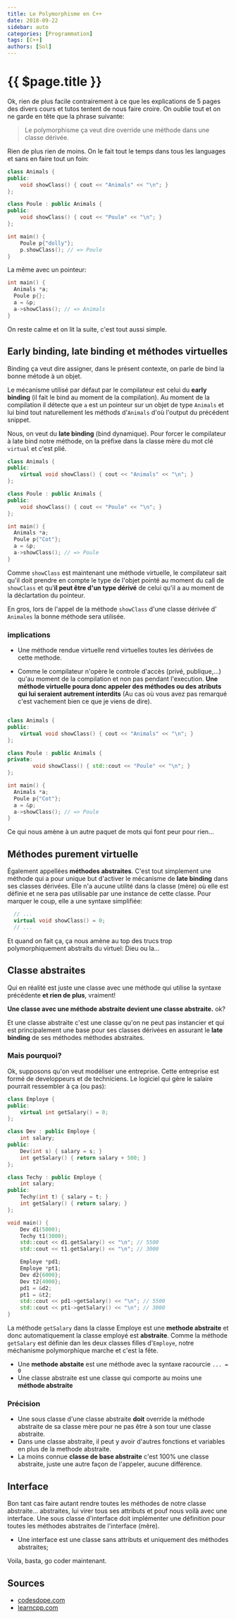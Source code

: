 ```yaml
---
title: Le Polymorphisme en C++
date: 2018-09-22
sidebar: auto
categories: [Programmation]
tags: [C++]
authors: [Sol]
---
```


# {{ $page.title }}

<BlogPostMeta/>

Ok, rien de plus facile contrairement à ce que les explications de 5 pages des divers cours et tutos tentent de nous faire croire. On oublie tout et on ne garde en tête que la phrase suivante:

>Le polymorphisme ça veut dire override une méthode dans une classe dérivée.

Rien de plus rien de moins. On le fait tout le temps dans tous les languages et sans en faire tout un foin:

```cpp
class Animals {
public:
    void showClass() { cout << "Animals" << "\n"; }
};

class Poule : public Animals {
public:
    void showClass() { cout << "Poule" << "\n"; }
};

int main() {
    Poule p{"dolly"};
    p.showClass(); // => Poule
}
```


La même avec un pointeur:

```cpp
int main() {
  Animals *a;
  Poule p{};
  a = &p;
  a->showClass(); // => Animals
}
```

On reste calme et on lit la suite, c'est tout aussi simple.


## Early binding, late binding et méthodes virtuelles
Binding ça veut dire assigner, dans le présent contexte, on parle de bind la bonne métode à un objet.

Le mécanisme utilisé par défaut par le compilateur est celui du **early binding**  (il fait le bind au moment de la compilation). Au moment de la compilation il détecte que `a` est un pointeur sur un objet de type `Animals` et lui bind tout naturellement les méthods d'`Animals` d'où l'output du précédent snippet.

Nous, on veut du **late binding** (bind dynamique). Pour forcer le compilateur à late bind notre méthode, on la préfixe dans la classe mère du mot clé `virtual` et c'est plié.

```cpp
class Animals {
public:
    virtual void showClass() { cout << "Animals" << "\n"; }
};

class Poule : public Animals {
public:
    void showClass() { cout << "Poule" << "\n"; }
};

int main() {
  Animals *a;
  Poule p{"Cot"};
  a = &p;
  a->showClass(); // => Poule
}
```
Comme `showClass` est maintenant une méthode virtuelle, le compilateur sait qu'il doit prendre en compte le type de l'objet  pointé au moment du call de `showClass` et qu'**il peut être d'un type dérivé** de celui qu'il a au moment de la déclartation du pointeur.

En gros, lors de l'appel de la méthode `showClass` d'une classe dérivée d' `Animales` la bonne méthode sera utilisée.

### implications

* Une méthode rendue virtuelle rend virtuelles toutes les dérivées de cette methode.

* Comme le compilateur n'opère le controle d'accès (privé, publique,...) qu'au moment de la compilation et non pas pendant l'execution. **Une méthode virtuelle poura donc appeler des méthodes ou des atributs qui lui seraient autrement interdits** (Au cas où vous avez pas remarqué c'est vachement bien ce que je viens de dire).

```cpp

class Animals {
public:
    virtual void showClass() { cout << "Animals" << "\n"; }
};

class Poule : public Animals {
private:
        void showClass() { std::cout << "Poule" << "\n"; }
};

int main() {
  Animals *a;
  Poule p{"Cot"};
  a = &p;
  a->showClass(); // => Poule
}
```
Ce qui nous amène à un autre paquet de mots qui font peur pour rien...

## Méthodes purement virtuelle
Également appellées **méthodes abstraites**.
C'est tout simplement une méthode qui a pour unique but d'activer le mécanisme de **late binding** dans ses classes dérivées. Elle n'a aucune utilité dans la classe (mère) où elle est définie et ne sera pas utilisable par une instance de cette classe. Pour marquer le coup, elle a une syntaxe simplifiée:

```cpp
  // ...
  virtual void showClass() = 0;
  // ...
```

Et quand on fait ça, ça nous amène au top des trucs trop polymorphiquement abstraits du virtuel: Dieu ou la...

## Classe abstraites
Qui en réalité est juste une classe avec une méthode qui utilise la syntaxe précédente **et rien de plus**, vraiment!

**Une classe avec une méthode abstraite devient une classe abstraite.** ok?

Et une classe abstraite c'est une classe qu'on ne peut pas instancier et qui est principalement une base pour ses classes dérivées en assurant le **late binding** de ses méthodes méthodes abstraites.

### Mais pourquoi?
Ok, supposons qu'on veut modéliser une entreprise. Cette entreprise est formé de developpeurs et de techniciens. Le logiciel qui gère le salaire pourrait ressembler à ça (ou pas):

```cpp
class Employe {
public:
    virtual int getSalary() = 0;
};

class Dev : public Employe {
    int salary;
public:
    Dev(int s) { salary = s; }
    int getSalary() { return salary + 500; }
};

class Techy : public Employe {
    int salary;
public:
    Techy(int t) { salary = t; }
    int getSalary() { return salary; }
};
```

```cpp
void main() {
    Dev d1(5000);
    Techy t1(3000);
    std::cout << d1.getSalary() << "\n"; // 5500
    std::cout << t1.getSalary() << "\n"; // 3000

    Employe *pd1;
    Employe *pt1;
    Dev d2{6000};
    Dev t2{4000};
    pd1 = &d2;
    pt1 = &t2;
    std::cout << pd1->getSalary() << "\n"; // 5500
    std::cout << pt1->getSalary() << "\n"; // 3000
}
```
La méthode `getSalary` dans la classe Employe est une **methode abstraite** et donc automatiquement la classe employé est **abstraite**. Comme la méthode `getSalary` est définie dan les deux classes filles d'`Employe`, notre méchanisme polymorphique marche et c'est la fête.

* Une **methode abstaite** est une méthode avec la syntaxe racourcie `... = 0`
* Une classe abstraite est une classe qui comporte au moins une **méthode abstraite**

### Précision
* Une sous classe d'une classe abstraite **doit** override la méthode abstraite de sa classe mère pour ne pas être à son tour une classe abstraite.
* Dans une classe abstraite, il peut y avoir d'autres fonctions et variables en plus de la methode abstraite.
* La moins connue **classe de base abstraite** c'est 100% une classe abstraite, juste une autre façon de l'appeler, aucune différence.

## Interface
Bon tant cas faire autant rendre toutes les méthodes de notre classe abstraite... abstraites, lui virer tous ses attributs et pouf nous voilà avec une interface. Une sous classe d'interface doit implémenter une définition pour toutes les méthodes abstraites de l'interface (mêre).

* Une interface est une classe sans attributs et uniquement des méthodes abstraites;

Voila, basta, go coder maintenant.

## Sources
* [codesdope.com](https://www.codesdope.com/cpp-virtual-and-abstract/)
* [learncpp.com](https://www.learncpp.com)

